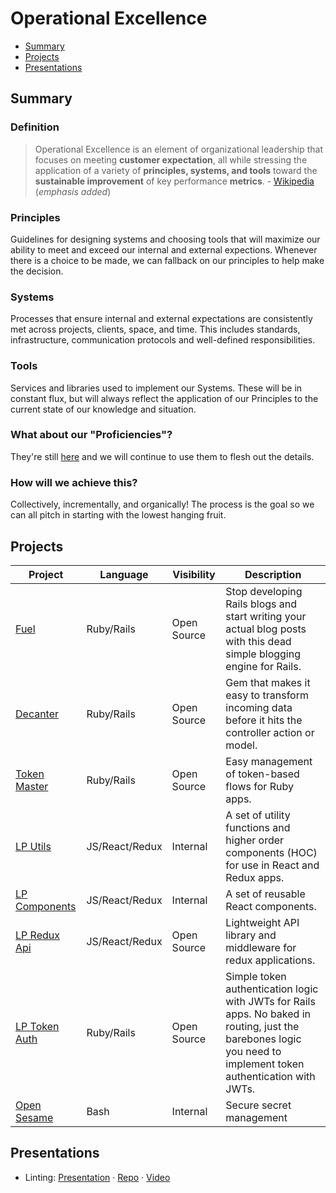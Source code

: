 # Operational Excellence

- [Summary](#summary)
- [Projects](#projects)
- [Presentations](#presentations)

## Summary

### Definition
> Operational Excellence is an element of organizational leadership that focuses on meeting **customer expectation**, all while stressing the application of a variety of **principles, systems, and tools** toward the **sustainable improvement** of key performance **metrics**.  - [Wikipedia](https://en.wikipedia.org/wiki/Operational_excellence) (*emphasis added*)

### Principles
Guidelines for designing systems and choosing tools that will maximize our ability to meet and exceed our internal and external expections. Whenever there is a choice to be made, we can fallback on our principles to help make the decision.

### Systems
Processes that ensure internal and external expectations are consistently met across projects, clients, space, and time. This includes standards, infrastructure, communication protocols and well-defined responsibilities.

### Tools
Services and libraries used to implement our Systems. These will be in constant flux, but will always reflect the application of our Principles to the current state of our knowledge and situation.

### What about our "Proficiencies"?
They're still [here](https://github.com/LaunchPadLab/process/tree/master/Proficiencies) and we will continue to use them to flesh out the details.

### How will we achieve this?
Collectively, incrementally, and organically! The process is the goal so we can all pitch in starting with the lowest hanging fruit.

## Projects

Project | Language | Visibility | Description
--- | --- | --- | ---
[Fuel](https://github.com/LaunchPadLab/fuel) | Ruby/Rails | Open Source | Stop developing Rails blogs and start writing your actual blog posts with this dead simple blogging engine for Rails.
[Decanter](https://github.com/LaunchPadLab/decanter) | Ruby/Rails | Open Source | Gem that makes it easy to transform incoming data before it hits the controller action or model.
[Token Master](https://github.com/LaunchPadLab/token-master) | Ruby/Rails | Open Source | Easy management of token-based flows for Ruby apps.
[LP Utils](https://github.com/LaunchPadLab/lp-utils) | JS/React/Redux | Internal | A set of utility functions and higher order components (HOC) for use in React and Redux apps.
[LP Components](https://github.com/LaunchPadLab/lp-components) | JS/React/Redux | Internal | A set of reusable React components.
[LP Redux Api](https://github.com/LaunchPadLab/lp-redux-api) | JS/React/Redux | Open Source | Lightweight API library and middleware for redux applications.
[LP Token Auth](https://github.com/LaunchPadLab/lp_token_auth) | Ruby/Rails | Open Source | Simple token authentication logic with JWTs for Rails apps. No baked in routing, just the barebones logic you need to implement token authentication with JWTs.
[Open Sesame](https://github.com/LaunchPadLab/opensesame) | Bash | Internal | Secure secret management

## Presentations
- Linting: [Presentation](https://gitpitch.com/LaunchPadLab/linting)	· [Repo](https://github.com/LaunchPadLab/linting)	· [Video]()
